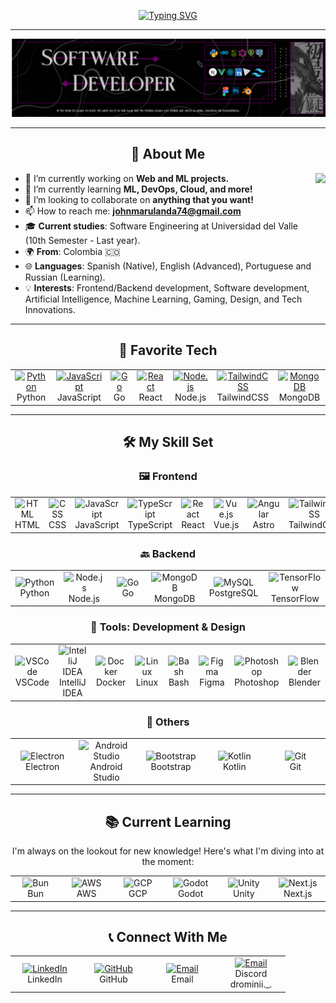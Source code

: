 <div align="center">

<a href="https://git.io/typing-svg"><img src="https://readme-typing-svg.herokuapp.com?font=Pixelify+Sans&size=40&pause=2000&color=7947C0&center=true&vCenter=true&width=435&lines=Hi!+I'm+John+%F0%9F%90%B3!" alt="Typing SVG" /></a>

<div>

---

![Header](Wallpaper2.png)

---

## 📖 About Me

<div align="left">

<img align="right" height="200" src="https://i.imgur.com/HgCjMI5.gif" />

- 🔭 I’m currently working on **Web and ML projects.**
- 🌱 I’m currently learning **ML, DevOps, Cloud, and more!**
- 👯 I’m looking to collaborate on **anything that you want!**
- 📫 How to reach me: **johnmarulanda74@gmail.com**
- 🎓 **Current studies**: Software Engineering at Universidad del Valle (10th Semester - Last year).
- 🌍 **From**: Colombia 🇨🇴
- 🌐 **Languages**: Spanish (Native), English (Advanced), Portuguese and Russian (Learning).
- 💡 **Interests**: Frontend/Backend development, Software development, Artificial Intelligence, Machine Learning, Gaming, Design, and Tech Innovations.

</div>

---

## 🔧 Favorite Tech

<table>
  <tr>
    <td align="center" width="96">
      <a href="#favorite-tech">
        <img src="https://skillicons.dev/icons?i=python" width="48" height="48" alt="Python" />
      </a>
      <br>Python
    </td>
    <td align="center" width="96">
      <a href="#favorite-tech">
        <img src="https://skillicons.dev/icons?i=javascript" width="48" height="48" alt="JavaScript" />
      </a>
      <br>JavaScript
    </td>
        <td align="center" width="96">
      <a href="#favorite-tech">
        <img src="https://skillicons.dev/icons?i=go" width="48" height="48" alt="Go" />
      </a>
      <br>Go
    </td>
    <td align="center" width="96">
      <a href="#favorite-tech">
        <img src="https://skillicons.dev/icons?i=react" width="48" height="48" alt="React" />
      </a>
      <br>React
    </td>
    <td align="center" width="96">
      <a href="#favorite-tech">
        <img src="https://skillicons.dev/icons?i=nodejs" width="48" height="48" alt="Node.js" />
      </a>
      <br>Node.js
    </td>
    <td align="center" width="96">
      <a href="#favorite-tech">
        <img src="https://skillicons.dev/icons?i=tailwind" width="48" height="48" alt="TailwindCSS" />
      </a>
      <br>TailwindCSS
    </td>
    <td align="center" width="96">
      <a href="#favorite-tech">
        <img src="https://skillicons.dev/icons?i=mongodb" width="48" height="48" alt="MongoDB" />
      </a>
      <br>MongoDB
    </td>

  </tr>
</table>

---

## 🛠️ My Skill Set

### 🖼️ Frontend
<table>
  <tr>
    <td align="center" width="96">
      <img src="https://skillicons.dev/icons?i=html" width="48" alt="HTML" />
      <br>HTML
    </td>
    <td align="center" width="96">
      <img src="https://skillicons.dev/icons?i=css" width="48" alt="CSS" />
      <br>CSS
    </td>
    <td align="center" width="96">
      <img src="https://skillicons.dev/icons?i=javascript" width="48" alt="JavaScript" />
      <br>JavaScript
    </td>
        <td align="center" width="96">
      <img src="https://skillicons.dev/icons?i=typescript" width="48" alt="TypeScript" />
      <br>TypeScript
    </td>
    <td align="center" width="96">
      <img src="https://skillicons.dev/icons?i=react" width="48" alt="React" />
      <br>React
    <td align="center" width="96">
      <img src="https://skillicons.dev/icons?i=vue" width="48" alt="Vue.js" />
      <br>Vue.js
    </td>
    </td>
        <td align="center" width="96">
      <img src="https://skillicons.dev/icons?i=astro" width="48" alt="Angular" />
      <br>Astro
    </td>
    <td align="center" width="96">
      <img src="https://skillicons.dev/icons?i=tailwind" width="48" alt="TailwindCSS" />
      <br>TailwindCSS
    </td>
    <td align="center" width="96">
      <img src="https://skillicons.dev/icons?i=threejs" width="48" alt="threejs" />
      <br>Three.js
    </td>



  </tr>
</table>

### 🔙 Backend
<table>
  <tr>
    <td align="center" width="96">
      <img src="https://skillicons.dev/icons?i=python" width="48" alt="Python" />
      <br>Python
    </td>
    <td align="center" width="96">
      <img src="https://skillicons.dev/icons?i=nodejs" width="48" alt="Node.js" />
      <br>Node.js
    </td>
    <td align="center" width="96">
      <img src="https://skillicons.dev/icons?i=go" width="48" alt="Go" />
      <br>Go
    </td>
    <td align="center" width="96">
      <img src="https://skillicons.dev/icons?i=mongodb" width="48" alt="MongoDB" />
      <br>MongoDB
    </td>
    <td align="center" width="96">
      <img src="https://skillicons.dev/icons?i=postgres" width="48" alt="MySQL" />
      <br>PostgreSQL
    </td>
        <td align="center" width="96">
      <img src="https://skillicons.dev/icons?i=tensorflow" width="48" alt="TensorFlow" />
      <br>TensorFlow
    </td>
  </tr>
</table>



### 🧰 Tools: Development & Design

<table>
  <tr>
    <td align="center" width="96">
      <img src="https://skillicons.dev/icons?i=vscode" width="48" alt="VSCode" />
      <br>VSCode
    </td>
        <td align="center" width="96">
      <img src="https://skillicons.dev/icons?i=idea" width="48" alt="IntelliJ IDEA" />
      <br> IntelliJ IDEA
    </td>
    <td align="center" width="96">
      <img src="https://skillicons.dev/icons?i=docker" width="48" alt="Docker" />
      <br>Docker
    </td>
    </td>
    <td align="center" width="96">
      <img src="https://skillicons.dev/icons?i=linux" width="48" alt="Linux" />
      <br>Linux
    </td>
    <td align="center" width="96">
      <img src="https://skillicons.dev/icons?i=bash" width="48" alt="Bash" />
      <br>Bash
    </td>
    <td align="center" width="96">
      <img src="https://skillicons.dev/icons?i=figma" width="48" alt="Figma" />
      <br>Figma
    </td>
    <td align="center" width="96">
      <img src="https://skillicons.dev/icons?i=ps" width="48" alt="Photoshop" />
      <br>Photoshop
    </td>
    <td align="center" width="96">
      <img src="https://skillicons.dev/icons?i=blender" width="48" alt="Blender"/>
      <br>Blender
    </td>
  </tr>
</table>

### 🧪 Others
<table> <tr>  <td align="center" width="96"> <img src="https://skillicons.dev/icons?i=electron" width="48" alt="Electron" /> <br>Electron </td> <td align="center" width="96"> <img src="https://skillicons.dev/icons?i=androidstudio" width="48" alt="Android Studio" /> <br>Android Studio </td> <td align="center" width="96"> <img src="https://skillicons.dev/icons?i=bootstrap" width="48" alt="Bootstrap" /> <br>Bootstrap </td> <td align="center" width="96"> <img src="https://skillicons.dev/icons?i=kotlin" width="48" alt="Kotlin" /> <br>Kotlin </td> <td align="center" width="96"> <img src="https://skillicons.dev/icons?i=git" width="48" alt="Git" /> <br>Git </td> </tr> </table>

---

## 📚 Current Learning

I'm always on the lookout for new knowledge! Here's what I'm diving into at the moment:

<table>
  <tr>
    <td align="center" width="96">
      <img src="https://skillicons.dev/icons?i=bun" width="48" alt="Bun" />
      <br>Bun
    </td>
    <td align="center" width="96">
      <img src="https://skillicons.dev/icons?i=aws" width="48" alt="AWS" />
      <br>AWS
    </td>
    <td align="center" width="96">
      <img src="https://skillicons.dev/icons?i=gcp" width="48" alt="GCP" />
      <br>GCP
    </td>
    <td align="center" width="96">
      <img src="https://skillicons.dev/icons?i=godot" width="48" alt="Godot" />
      <br>Godot
    </td>
    <td align="center" width="96">
      <img src="https://skillicons.dev/icons?i=unity" width="48" alt="Unity" />
      <br>Unity
    </td>
      <td align="center" width="96">
      <img src="https://skillicons.dev/icons?i=nextjs" width="48" alt="Next.js" />
      <br>Next.js
    </td>
  </tr>
  
  
  
</table>


---

## 📞 Connect With Me

<table>
  <tr>
    <td align="center" width="96">
      <a href="https://www.linkedin.com/in/john-marulanda/">
        <img src="https://skillicons.dev/icons?i=linkedin" width="48" height="48" alt="LinkedIn" />
      </a>
      <br>LinkedIn
    </td>
    <td align="center" width="96">
      <a href="https://github.com/JohnMarulanda">
        <img src="https://skillicons.dev/icons?i=github" width="48" height="48" alt="GitHub" />
      </a>
      <br>GitHub
    </td>
    <td align="center" width="96">
      <a href="mailto:johnmarulanda74@gmail.com">
        <img src="https://skillicons.dev/icons?i=gmail" width="48" height="48" alt="Email" />
      </a>
      <br>Email
    </td>    <td align="center" width="96">
      <a href="https://discord.com/channels/@me">
        <img src="https://skillicons.dev/icons?i=discord" width="48" height="48" alt="Email" />
      </a>
      <br>Discord 
      <br>drominii._.
    </td>
  </tr>
</table>
